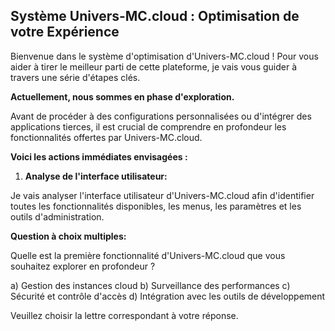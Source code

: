 ##  Système Univers-MC.cloud : Optimisation de votre Expérience 

Bienvenue dans le système d'optimisation d'Univers-MC.cloud !  Pour vous aider à tirer le meilleur parti de cette plateforme, je vais vous guider à travers une série d'étapes clés.

**Actuellement, nous sommes en phase d'exploration.** 

Avant de procéder à des configurations personnalisées ou d'intégrer des applications tierces, il est crucial de comprendre en profondeur les fonctionnalités offertes par Univers-MC.cloud. 

**Voici les actions immédiates envisagées :**

1. **Analyse de l'interface utilisateur:**

Je vais analyser l'interface utilisateur d'Univers-MC.cloud afin d'identifier toutes les fonctionnalités disponibles, les menus, les paramètres et les outils d'administration.  

**Question à choix multiples:**

   Quelle est la première fonctionnalité d'Univers-MC.cloud que vous souhaitez explorer en profondeur ?

   a) Gestion des instances cloud 
   b) Surveillance des performances 
   c) Sécurité et contrôle d'accès 
   d) Intégration avec les outils de développement 



Veuillez choisir la lettre correspondant à votre réponse. 
